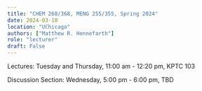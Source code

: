 ```yaml
---
title: "CHEM 268/368, MENG 255/355, Spring 2024"
date: 2024-03-10
location: "UChicago"
authors: ["Matthew R. Hennefarth"]
role: "lecturer"
draft: False
---
```


Lectures: Tuesday and Thursday, 11:00 am - 12:20 pm, KPTC 103

Discussion Section: Wednesday, 5:00 pm - 6:00 pm, TBD

